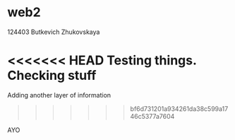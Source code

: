 # web2
124403
Butkevich
Zhukovskaya

<<<<<<< HEAD
Testing things. Checking stuff
=======
Adding another layer of information
>>>>>>> bf6d731201a934261da38c599a1746c5377a7604

AYO